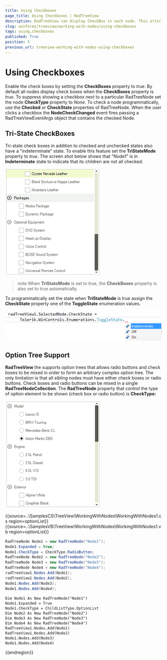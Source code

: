 ```yaml
---
title: Using Checkboxes
page_title: Using Checkboxes | RadTreeView
description: RadTreeView can display CheckBox in each node. This article shows how you enable this functionality.
slug: winforms/treeview/working-with-nodes/using-checkboxes
tags: using,checkboxes
published: True
position: 5
previous_url: treeview-working-with-nodes-using-checkboxes
---
```


# Using Checkboxes

Enable the check boxes by setting the __CheckBoxes__ property to *true*. By default all nodes display check boxes when the __CheckBoxes__ property is *true*. To suppress showing a checkbox next to a particular RadTreeNode set the node __CheckType__ property to *None*. To check a node programmatically, use the __Checked__ or __CheckState__ properties of RadTreeNode. When the user clicks a checkbox the __NodeCheckChanged__ event fires passing a RadTreeViewEventArgs object that contains the checked Node.

## Tri-State CheckBoxes

Tri-state check boxes in addition to checked and unchecked states also have a "indeterminate" state. To enable this feature set the __TriStateMode__ property to *true*. The screen shot below shows that "Node1" is in __Indeterminate__ state to indicate that its children are not all checked.

![treeview-working-with-nodes-using-checkboxes 001](images/treeview-working-with-nodes-using-checkboxes001.png)

>note When __TriStateMode__ is set to true, the __CheckBoxes__ property is also set to true automatically.
>


To programmatically set the state when __TriStateMode__ is true assign the __CheckState__ property one of the __ToggleState__ enumeration values.

![treeview-working-with-nodes-using-checkboxes 002](images/treeview-working-with-nodes-using-checkboxes002.png)

## Option Tree Support

__RadTreeView__ the supports option trees that allows radio buttons and check boxes to be mixed in order to form an arbitrary complex option tree. The only limitation is that all sibling nodes must have either check boxes or radio buttons. Check boxes and radio buttons can be mixed in a single __RadTreeNodeCollection__. The __RadTreeNode__ property that control the type of option element to be shown (check box or radio button) is __CheckType:__

![treeview-working-with-nodes-using-checkboxes 003](images/treeview-working-with-nodes-using-checkboxes003.png)

{{source=..\SamplesCS\TreeView\WorkingWithNodes\WorkingWithNodes1.cs region=optionList}} 
{{source=..\SamplesVB\TreeView\WorkingWithNodes\WorkingWithNodes1.vb region=optionList}} 

````C#
RadTreeNode Node1 = new RadTreeNode("Node1");
Node1.Expanded = true;
Node1.CheckType = CheckType.RadioButton;
RadTreeNode Node2 = new RadTreeNode("Node2");
RadTreeNode Node3 = new RadTreeNode("Node3");
RadTreeNode Node4 = new RadTreeNode("Node4");
radTreeView1.Nodes.Add(Node1);
radTreeView1.Nodes.Add(Node2);
Node1.Nodes.Add(Node3);
Node1.Nodes.Add(Node4);

````
````VB.NET
Dim Node1 As New RadTreeNode("Node1")
Node1.Expanded = True
Node1.CheckType = ChildListType.OptionList
Dim Node2 As New RadTreeNode("Node2")
Dim Node3 As New RadTreeNode("Node3")
Dim Node4 As New RadTreeNode("Node4")
RadTreeView1.Nodes.Add(Node1)
RadTreeView1.Nodes.Add(Node2)
Node1.Nodes.Add(Node3)
Node1.Nodes.Add(Node4)

````

{{endregion}}
